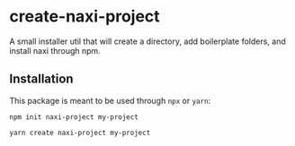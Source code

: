 # create-naxi-project

A small installer util that will create a directory, add boilerplate folders, and install naxi through npm.

## Installation

This package is meant to be used through `npx` or `yarn`:

```
npm init naxi-project my-project
```

```
yarn create naxi-project my-project
```
